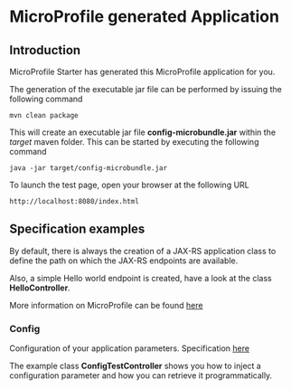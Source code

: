 # MicroProfile generated Application

## Introduction

MicroProfile Starter has generated this MicroProfile application for you.

The generation of the executable jar file can be performed by issuing the following command


    mvn clean package

This will create an executable jar file **config-microbundle.jar** within the _target_ maven folder. This can be started by executing the following command

    java -jar target/config-microbundle.jar




To launch the test page, open your browser at the following URL

    http://localhost:8080/index.html  



## Specification examples

By default, there is always the creation of a JAX-RS application class to define the path on which the JAX-RS endpoints are available.

Also, a simple Hello world endpoint is created, have a look at the class **HelloController**.

More information on MicroProfile can be found [here](https://microprofile.io/)


### Config

Configuration of your application parameters. Specification [here](https://microprofile.io/project/eclipse/microprofile-config)

The example class **ConfigTestController** shows you how to inject a configuration parameter and how you can retrieve it programmatically.

